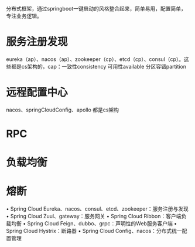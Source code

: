 分布式框架，通过springboot一键启动的风格整合起来，简单易用，配置简单，专注业务逻辑。

# 服务注册发现
eureka（ap）、nacos（ap）、zookeeper（cp）、etcd（cp）、consul（cp）。这些都是cs架构的，cap：一致性consistency 可用性available 分区容错partition
# 远程配置中心
nacos、springCloudConfig、apollo 都是cs架构
# RPC
# 负载均衡
# 熔断

• Spring Cloud Eureka、nacos、consul、etcd、zookeeper：服务注册与发现
• Spring Cloud Zuul、gateway：服务网关
• Spring Cloud Ribbon：客户端负载均衡
• Spring Cloud Feign、dubbo、grpc：声明性的Web服务客户端
• Spring Cloud Hystrix：断路器
• Spring Cloud Config、nacos：分布式统一配置管理